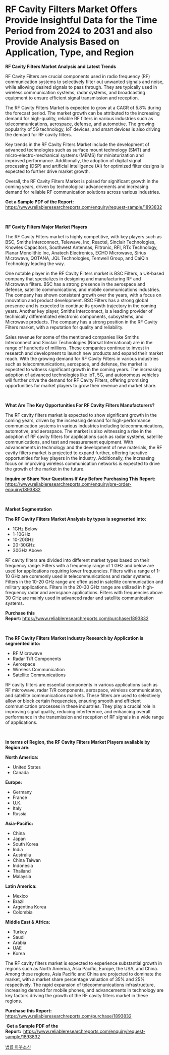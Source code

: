 <p><h1>RF Cavity Filters Market Offers Provide Insightful Data for the Time Period from 2024 to 2031 and also Provide Analysis Based on Application, Type, and Region</h1></p><p><strong>RF Cavity Filters Market Analysis and Latest Trends</strong></p>
<p><p>RF Cavity Filters are crucial components used in radio frequency (RF) communication systems to selectively filter out unwanted signals and noise, while allowing desired signals to pass through. They are typically used in wireless communication systems, radar systems, and broadcasting equipment to ensure efficient signal transmission and reception.</p><p>The RF Cavity Filters Market is expected to grow at a CAGR of 5.8% during the forecast period. The market growth can be attributed to the increasing demand for high-quality, reliable RF filters in various industries such as telecommunications, aerospace, defense, and automotive. The growing popularity of 5G technology, IoT devices, and smart devices is also driving the demand for RF cavity filters.</p><p>Key trends in the RF Cavity Filters Market include the development of advanced technologies such as surface mount technology (SMT) and micro-electro-mechanical systems (MEMS) for miniaturization and improved performance. Additionally, the adoption of digital signal processing (DSP) and artificial intelligence (AI) for optimized filter designs is expected to further drive market growth.</p><p>Overall, the RF Cavity Filters Market is poised for significant growth in the coming years, driven by technological advancements and increasing demand for reliable RF communication solutions across various industries.</p></p>
<p><strong>Get a Sample PDF of the Report:&nbsp;</strong> <a href="https://www.reliableresearchreports.com/enquiry/request-sample/1893832">https://www.reliableresearchreports.com/enquiry/request-sample/1893832</a></p>
<p>&nbsp;</p>
<p><strong>RF Cavity Filters Major Market Players</strong></p>
<p><p>The RF Cavity Filters market is highly competitive, with key players such as BSC, Smiths Interconnect, Telewave, Inc, Reactel, Sinclair Technologies, Knowles Capacitors, Southwest Antennas, Filtronic, RFI, RTx Technology, Planar Monolithic Inc, Anatech Electronics, ECHO Microwave, Sirius Microwave, QOTANA, JQL Technologies, Temwell Group, and CaiQin Technology leading the way.</p><p>One notable player in the RF Cavity Filters market is BSC Filters, a UK-based company that specializes in designing and manufacturing RF and Microwave filters. BSC has a strong presence in the aerospace and defense, satellite communications, and mobile communications industries. The company has shown consistent growth over the years, with a focus on innovation and product development. BSC Filters has a strong global presence and is expected to continue its growth trajectory in the coming years. Another key player, Smiths Interconnect, is a leading provider of technically differentiated electronic components, subsystems, and Microwave products. The company has a strong position in the RF Cavity Filters market, with a reputation for quality and reliability.</p><p>Sales revenue for some of the mentioned companies like Smiths Interconnect and Sinclair Technologies (Norsat International) are in the range of hundreds of millions. These companies continue to invest in research and development to launch new products and expand their market reach. With the growing demand for RF Cavity Filters in various industries such as telecommunications, aerospace, and defense, the market is expected to witness significant growth in the coming years. The increasing adoption of advanced technologies like IoT, 5G, and autonomous vehicles will further drive the demand for RF Cavity Filters, offering promising opportunities for market players to grow their revenue and market share.</p></p>
<p>&nbsp;</p>
<p><strong>What Are The Key Opportunities For RF Cavity Filters Manufacturers?</strong></p>
<p><p>The RF cavity filters market is expected to show significant growth in the coming years, driven by the increasing demand for high-performance communication systems in various industries including telecommunications, automotive, and aerospace. The market is also witnessing a rise in the adoption of RF cavity filters for applications such as radar systems, satellite communications, and test and measurement equipment. With advancements in technology and the development of new materials, the RF cavity filters market is projected to expand further, offering lucrative opportunities for key players in the industry. Additionally, the increasing focus on improving wireless communication networks is expected to drive the growth of the market in the future.</p></p>
<p><strong>Inquire or Share Your Questions If Any Before Purchasing This Report:</strong> <a href="https://www.reliableresearchreports.com/enquiry/pre-order-enquiry/1893832">https://www.reliableresearchreports.com/enquiry/pre-order-enquiry/1893832</a></p>
<p>&nbsp;</p>
<p><strong>Market Segmentation</strong></p>
<p><strong>The RF Cavity Filters Market Analysis by types is segmented into:</strong></p>
<p><ul><li>1GHz Below</li><li>1-10GHz</li><li>10-20GHz</li><li>20-30GHz</li><li>30GHz Above</li></ul></p>
<p><p>RF cavity filters are divided into different market types based on their frequency range. Filters with a frequency range of 1 GHz and below are used for applications requiring lower frequencies. Filters with a range of 1-10 GHz are commonly used in telecommunications and radar systems. Filters in the 10-20 GHz range are often used in satellite communication and military applications. Filters in the 20-30 GHz range are utilized in high-frequency radar and aerospace applications. Filters with frequencies above 30 GHz are mainly used in advanced radar and satellite communication systems.</p></p>
<p><strong>Purchase this Report:&nbsp;</strong><a href="https://www.reliableresearchreports.com/purchase/1893832">https://www.reliableresearchreports.com/purchase/1893832</a></p>
<p>&nbsp;</p>
<p><strong>The RF Cavity Filters Market Industry Research by Application is segmented into:</strong></p>
<p><ul><li>RF Microwave</li><li>Radar T/R Components</li><li>Aerospace</li><li>Wireless Communication</li><li>Satellite Communications</li></ul></p>
<p><p>RF cavity filters are essential components in various applications such as RF microwave, radar T/R components, aerospace, wireless communication, and satellite communications markets. These filters are used to selectively allow or block certain frequencies, ensuring smooth and efficient communication processes in these industries. They play a crucial role in improving signal quality, reducing interference, and enhancing overall performance in the transmission and reception of RF signals in a wide range of applications.</p></p>
<p>&nbsp;</p>
<p><strong>In terms of Region, the RF Cavity Filters Market Players available by Region are:</strong></p>
<p>
    <p> <strong> North America: </strong>
        <ul>
            <li>United States</li>
            <li>Canada</li>
        </ul>
        </p> 
    <p> <strong> Europe: </strong>
        <ul>
            <li>Germany</li>
            <li>France</li>
            <li>U.K.</li>
            <li>Italy</li>
            <li>Russia</li>
        </ul>
        </p> 
    <p> <strong> Asia-Pacific: </strong>
        <ul>
            <li>China</li>
            <li>Japan</li>
            <li>South Korea</li>
            <li>India</li>
            <li>Australia</li>
            <li>China Taiwan</li>
            <li>Indonesia</li>
            <li>Thailand</li>
            <li>Malaysia</li>
        </ul>
        </p> 
    <p> <strong> Latin America: </strong>
        <ul>
            <li>Mexico</li>
            <li>Brazil</li>
            <li>Argentina Korea</li>
            <li>Colombia</li>
        </ul>
        </p> 
    <p> <strong> Middle East & Africa: </strong>
        <ul>
            <li>Turkey</li>
            <li>Saudi</li>
            <li>Arabia</li>
            <li>UAE</li>
            <li>Korea</li>
        </ul>
    </p>
    </p>
<p><p>The RF cavity filters market is expected to experience substantial growth in regions such as North America, Asia Pacific, Europe, the USA, and China. Among these regions, Asia Pacific and China are projected to dominate the market, with a market share percentage valuation of 35% and 25% respectively. The rapid expansion of telecommunications infrastructure, increasing demand for mobile phones, and advancements in technology are key factors driving the growth of the RF cavity filters market in these regions.</p></p>
<p><strong>Purchase this Report: </strong><a href="https://www.reliableresearchreports.com/purchase/1893832">https://www.reliableresearchreports.com/purchase/1893832</a></p>
<p>&nbsp;<strong>Get a Sample PDF of the Report:&nbsp;&nbsp;</strong><a href="https://www.reliableresearchreports.com/enquiry/request-sample/1893832">https://www.reliableresearchreports.com/enquiry/request-sample/1893832</a></p>
<p><strong></strong></p>
<p><p><a href="https://github.com/WilburKihn5676/Market-Research-Report-List-1/blob/main/322676911125.md">법률 아웃소싱</a></p></p>
